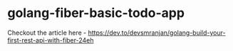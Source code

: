 # golang-fiber-basic-todo-app

Checkout the article here - https://dev.to/devsmranjan/golang-build-your-first-rest-api-with-fiber-24eh
